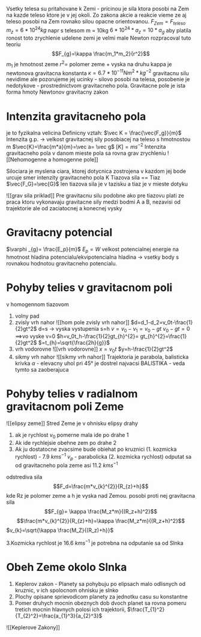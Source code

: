 Vsetky telesa su pritahovane k Zemi - pricinou je sila ktora posobi na Zem na kazde teleso ktore je v jej okoli.
Zo zakona akcie a reakcie vieme ze aj teleso posobi na Zem rovnako silou opacne orientovanou.
$F_{Zem}=F_{teleso}$
$m_z=6*10^{24}kg$
napr s telesom m = 10kg
$6*10^{24}*a_z=10*a_g$
aby platila ronost toto zrychlenie udelene zemi je velmi male
Newton rozpracoval tuto teoriu
$$F_{g}=\kappa \frac{m_1*m_2}{r^2}$$
$m_1$ je hmotnost zeme
$r^2=$ polomer zeme + vyska na druhu
kappa je newtonova gravitacna konstanta
$\kappa = 6.7*10^{-11}Nm^2*kg^{-2}$
gravitacnu silu nevidime ale pozorujeme jej ucinky - silovo posobi na telesa, posobenie je nedotykove - prostrednictvom gravitacneho pola.
Gravitacne pole je ista forma hmoty
Newtonov gravitacny zakon

# Intenzita gravitacneho pola
je to fyzikalna velicina
Definicny vztah:
$\vec K = \frac{\vec{F_g}}{m}$
Intenzita g.p. -> velkost gravitacnej sily posobiacej na teleso s hmotnostou m
$\vec{K}=\frac{m*a}{m}=\vec a= \vec g$
$[K]=ms^{-2}$
Intenzita gravitacneho pola v danom mieste pola sa rovna grav zrychleniu
![[Nehomogenne a homogenne pole]]

Silociara je myslena ciara, ktorej dotycnica zostrojena v kazdom jej bode urcuje smer intenzity gravitacneho pola K
Tiazova sila == Tiaz
$\vec{F_G}=\vec{G}$
len tiazova sila je v tazisku a tiaz je v mieste dotyku


![[grav sila priklad]]
Pre gravitacnu silu podobne ako pre tiazovu plati ze praca ktoru vykonavaju gravitacne sily medzi bodmi A a B, nezavisi od trajektorie ale od zaciatocnej a konecnej vysky

# Gravitacny potencial
$\varphi _{g}= \frac{E_p}{m}$
$E_{p}=W$
velkost potencialnej energie na hmotnost
hladina potencialu/ekvipotencialna hladina -> vsetky body s rovnakou hodnotou gravitacneho potencialu.

# Pohyby telies v gravitacnom poli
v homogennom tiazovom 
1. volny pad
2. zvisly vrh nahor
![[hom pole zvisly vrh nahor]]
$d=d_1-d_2=v_0t-\frac{1}{2}gt^2$
d=s -> vyska vystupenia s=h
$v = v_0-v_1=v_0-gt$
$v_0-gt=0$ ==>vo vyske v=0
$h=v_0t_h-\frac{1}{2}gt_{h}^{2}= gt_{h}^{2}=\frac{1}{2}gt^2$
$=t_{h}=\sqrt{\frac{2h}{g}}$
3. vrh vodorovne
![[vrh vodorovne]]
$x=v_0t$
$y=h-\frac{1}{2}gt^2$
4. sikmy vrh nahor
![[sikmy vrh nahor]]
Trajektoria je parabola, balisticka krivka
$\alpha$ - elevacny uhol pri 45° je dostrel najvacsi
BALISTIKA - veda tymto sa zaoberajuca

# Pohyby telies v radialnom gravitacnom poli Zeme
![[elipsy zeme]]
Stred Zeme je v ohnisku elipsy drahy
1. ak je rychlost $v_0$ pomerne mala ide po drahe 1
2. Ak ide rychlejsie obehne zem po drahe 2
3. Ak ju dostatocne zvacsime bude obiehat po kruznici (1. kozmicka rychlost) - 7.9 $kms^{-1}$
$v_p$ - parabolicka (2. kozmicka rychlost) odputat sa od gravitacneho pola zeme asi 11.2 $kms^{-1}$ 

odstrediva sila
$$F_d=\frac{m*v_{k}^{2}}{R_{z}+h}$$
kde Rz je polomer zeme a h je vyska nad Zemou.
posobi proti nej 
gravitacna sila
$$F_{g}= \kappa \frac{M_z*m}{(R_z+h)^2}$$
$$\frac{m*v_{k}^{2}}{R_{z}+h}=\kappa \frac{M_z*m}{(R_z+h)^2}$$
$v_{k}=\sqrt{\kappa \frac{M_Z}{(R_z)+h}}$

3.Kozmicka rychlost je 16.6 $kms^{-1}$ je potrebna na odputanie sa od Slnka
# Obeh Zeme okolo Slnka
1. Keplerov zakon - Planety sa pohybuju po elipsach malo odlisnych od kruznic, v ich spolocnom ohnisku je slnko
2. Plochy opisane sprievodicom planety za jednotku casu su konstantne
3. Pomer druhych mocnin obeznych dob dvoch planet sa rovna pomeru tretich mocnin hlavnych polosi ich trajektorii, $\frac{T_{1}^2}{T_{2}^2}=\frac{a_{1}^3}{a_{2}^3}$ 

![[Keplerove Zakony]]